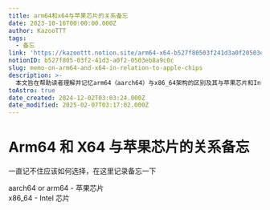 ```yaml
---
title: arm64和x64与苹果芯片的关系备忘
date: 2023-10-16T00:00:00.000Z
author: KazooTTT
tags:
  - 备忘
link: 'https://kazoottt.notion.site/arm64-x64-b527f80503f241d3a0f20503eb8a9c0c'
notionID: b527f805-03f2-41d3-a0f2-0503eb8a9c0c
slug: memo-on-arm64-and-x64-in-relation-to-apple-chips
description: >-
  本文旨在帮助读者理解并记忆arm64（aarch64）与x86_64架构的区别及其与苹果芯片和Intel芯片的关系。通过简明的记录，指导读者在选择硬件时如何根据芯片类型做出正确的决策。
toAstro: true
date_created: 2024-12-02T03:03:24.000Z
date_modified: 2025-02-07T03:17:02.000Z
---
```


# Arm64 和 X64 与苹果芯片的关系备忘

一直记不住应该如何选择，在这里记录备忘一下

aarch64 or arm64 - 苹果芯片  
x86_64 - Intel 芯片
